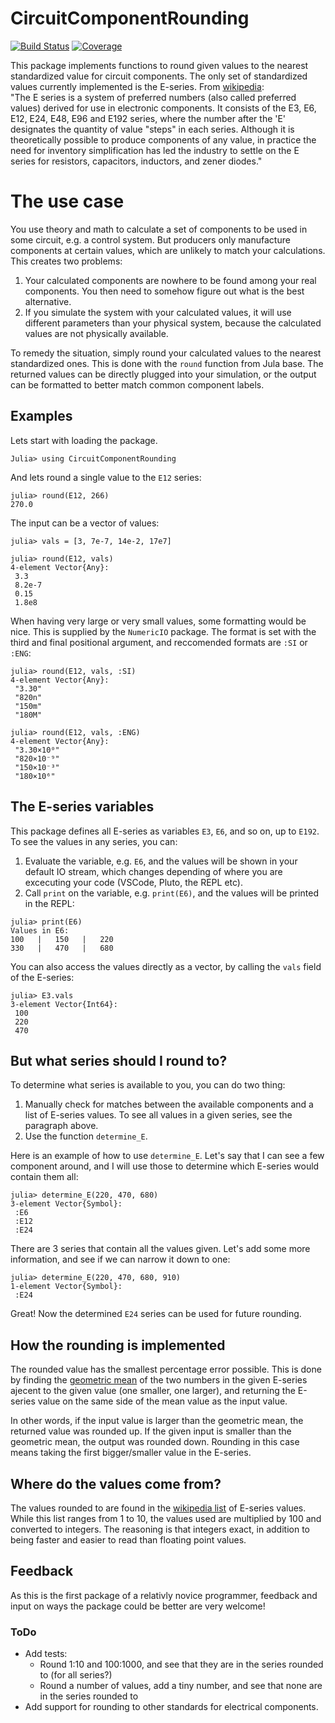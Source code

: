 # CircuitComponentRounding

<!---[![Stable](https://img.shields.io/badge/docs-stable-blue.svg)](https://KronosTheLate.github.io/CircuitComponentRounding.jl/stable)--->
<!---[![Dev](https://img.shields.io/badge/docs-dev-blue.svg)](https://KronosTheLate.github.io/CircuitComponentRounding.jl/dev)--->
[![Build Status](https://github.com/KronosTheLate/CircuitComponentRounding.jl/workflows/CI/badge.svg)](https://github.com/KronosTheLate/CircuitComponentRounding.jl/actions)
[![Coverage](https://codecov.io/gh/KronosTheLate/CircuitComponentRounding.jl/branch/master/graph/badge.svg)](https://codecov.io/gh/KronosTheLate/CircuitComponentRounding.jl)

This package implements functions to round given values to the nearest standardized value for circuit components. The only set of standardized values currently implemented is the E-series. From [wikipedia](https://en.wikipedia.org/wiki/E_series_of_preferred_numbers):  
"The E series is a system of preferred numbers (also called preferred values) derived for use in electronic components. It consists of the E3, E6, E12, E24, E48, E96 and E192 series, where the number after the 'E' designates the quantity of value "steps" in each series. Although it is theoretically possible to produce components of any value, in practice the need for inventory simplification has led the industry to settle on the E series for resistors, capacitors, inductors, and zener diodes."

# The use case
You use theory and math to calculate a set of components to be used in some circuit, e.g. a control system. But producers only manufacture components at certain values, which are unlikely to match your calculations. This creates two problems:
1) Your calculated components are nowhere to be found among your real components. You then need to somehow figure out what is the best alternative.
2) If you simulate the system with your calculated values, it will use different parameters than your physical system, because the calculated values are not physically available.

To remedy the situation, simply round your calculated values to the nearest standardized ones. This is done with the `round` function from Jula base. The returned values can be directly plugged into your simulation, or the output can be formatted to better match common component labels.

## Examples

Lets start with loading the package.
```julia-REPL
Julia> using CircuitComponentRounding
```

And lets round a single value to the `E12` series:
```julia-REPL
julia> round(E12, 266)
270.0
```

The input can be a vector of values:
```julia-REPL
julia> vals = [3, 7e-7, 14e-2, 17e7]

julia> round(E12, vals)
4-element Vector{Any}:
 3.3
 8.2e-7
 0.15
 1.8e8
 ```

When having very large or very small values, some formatting would be nice. This is supplied by the `NumericIO` package. The format is set with the third and final positional argument, and reccomended formats are `:SI` or `:ENG`:
```julia-REPL
julia> round(E12, vals, :SI)
4-element Vector{Any}:
 "3.30"
 "820n"
 "150m"
 "180M"

julia> round(E12, vals, :ENG)
4-element Vector{Any}:
 "3.30×10⁰"
 "820×10⁻⁹"
 "150×10⁻³"
 "180×10⁶"
```

## The E-series variables
This package defines all E-series as variables `E3`, `E6`, and so on, up to `E192`. To see the values in any series, you can:
1) Evaluate the variable, e.g. `E6`, and the values will be shown in your default IO stream, which changes depending of where you are excecuting your code (VSCode, Pluto, the REPL etc).
2) Call `print` on the variable, e.g. `print(E6)`, and the values will be printed in the REPL:
```julia-REPL
julia> print(E6)
Values in E6:
100   |   150   |   220
330   |   470   |   680
```

You can also access the values directly as a vector, by calling the `vals` field of the E-series:
```julia-REPL
julia> E3.vals
3-element Vector{Int64}:        
 100
 220
 470
```

## But what series should I round to?
To determine what series is available to you, you can do two thing:
1) Manually check for matches between the available components and a list of E-series values. To see all values in a given series, see the paragraph above.
2) Use the function `determine_E`.

Here is an example of how to use `determine_E`. Let's say that I can see a few component around, and I will use those to determine which E-series would contain them all:
```julia-REPL
julia> determine_E(220, 470, 680)
3-element Vector{Symbol}:
 :E6
 :E12
 :E24
```

There are 3 series that contain all the values given. Let's add some more information, and see if we can narrow it down to one:
```julia-REPL
julia> determine_E(220, 470, 680, 910)
1-element Vector{Symbol}:
 :E24
```

Great! Now the determined `E24` series can be used for future rounding.




## How the rounding is implemented
The rounded value has the smallest percentage error possible. This is done by finding the [geometric mean](https://en.wikipedia.org/wiki/Geometric_mean) of the 
two numbers in the given E-series ajecent to the given value (one smaller, one larger), and 
returning the E-series value on the same side of the mean value as the input value.

In other words, if the input value is larger than the geometric mean, the returned value was rounded up. 
If the given input is smaller than the geometric mean, the output was rounded down. Rounding in this case means taking the first bigger/smaller value in the E-series.

## Where do the values come from?
The values rounded to are found in the [wikipedia list](https://en.wikipedia.org/wiki/E_series_of_preferred_numbers#Lists) of E-series values. While this list ranges from 1 to 10, the values used are multiplied by 100 and converted to integers. The reasoning is that integers exact, in addition to being faster and easier to read than floating point values.
  
## Feedback
As this is the first package of a relativly novice programmer, feedback and input on ways the package could be better are very welcome!

### ToDo

* Add tests:
    * Round 1:10 and 100:1000, and see that they are in the series rounded to (for all series?)
    * Round a number of values, add a tiny number, and see that none are in the series rounded to
* Add support for rounding to other standards for electrical components.

